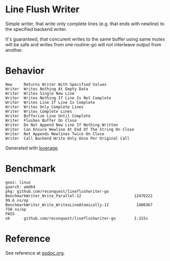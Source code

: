 # Line Flush Writer

Simple writer, that write only complete lines (e.g. that ends with newline) to
the specified backend writer.

It's guaranteed, that concurent writes to the same buffer using same mutex
will be safe and writes from one routine-go will not interleave output from
another.

# Behavior

```
New     Returns Writer With Specified Values
Writer  Writes Nothing At Empty Data
Writer  Writes Single New Line
Writer  Writes Nothing If Line Is Not Complete
Writer  Writes Line If Line Is Complete
Writer  Writes Only Complete Lines
Writer  Writes Complete Lines
Writer  Bufferize Line Until Complete
Writer  Flushes Buffer On Close
Writer  Do Not Append New Line If Nothing Written
Writer  Can Ensure Newline At End Of The String On Close
Writer  Not Appends Newlines Twice On Close
Writer  Call Backend Write Only Once Per Original Call
```

Generated with [loverage](https://github.com/kovetskiy/loverage).

# Benchmark

```
goos: linux
goarch: amd64
pkg: github.com/reconquest/lineflushwriter-go
BenchmarkWriter_Write_Parallel-12                       12476222              99.6 ns/op
BenchmarkWriter_Write_WritesLineAtomically-12            1400367               750 ns/op
PASS
ok      github.com/reconquest/lineflushwriter-go        3.315s
```

# Reference

See reference at [godoc.org](https://godoc.org/github.com/reconquest/lineflushwriter-go).

